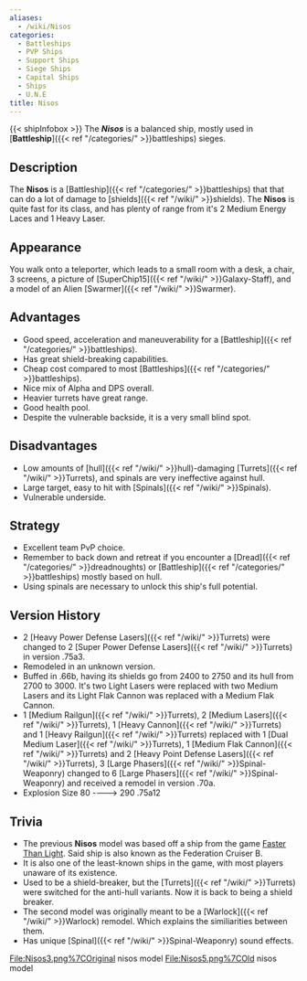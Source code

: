 ```yaml
---
aliases:
  - /wiki/Nisos
categories:
  - Battleships
  - PVP Ships
  - Support Ships
  - Siege Ships
  - Capital Ships
  - Ships
  - U.N.E
title: Nisos
---
```


{{< shipInfobox >}} The **_Nisos_** is a balanced ship, mostly used in [**Battleship**]({{< ref "/categories/" >}}battleships) sieges.

## Description

The **Nisos** is a [Battleship]({{< ref "/categories/" >}}battleships) that that can do a lot of damage to [shields]({{< ref "/wiki/" >}}shields). The **Nisos** is quite fast for its class, and has plenty of range from it's 2 Medium Energy Laces and 1 Heavy Laser.

## Appearance

You walk onto a teleporter, which leads to a small room with a desk, a chair, 3 screens, a picture of [SuperChip15]({{< ref "/wiki/" >}}Galaxy-Staff), and a model of an Alien [Swarmer]({{< ref "/wiki/" >}}Swarmer).

## Advantages

- Good speed, acceleration and maneuverability for a [Battleship]({{< ref "/categories/" >}}battleships).
- Has great shield-breaking capabilities.
- Cheap cost compared to most [Battleships]({{< ref "/categories/" >}}battleships).
- Nice mix of Alpha and DPS overall.
- Heavier turrets have great range.
- Good health pool.
- Despite the vulnerable backside, it is a very small blind spot.

## Disadvantages

- Low amounts of [hull]({{< ref "/wiki/" >}}hull)-damaging [Turrets]({{< ref "/wiki/" >}}Turrets), and spinals are very ineffective against hull.
- Large target, easy to hit with [Spinals]({{< ref "/wiki/" >}}Spinals).
- Vulnerable underside.

## Strategy

- Excellent team PvP choice.
- Remember to back down and retreat if you encounter a [Dread]({{< ref "/categories/" >}}dreadnoughts) or [Battleship]({{< ref "/categories/" >}}battleships) mostly based on hull.
- Using spinals are necessary to unlock this ship's full potential.

## Version History

- 2 [Heavy Power Defense Lasers]({{< ref "/wiki/" >}}Turrets) were changed to 2 [Super Power Defense Lasers]({{< ref "/wiki/" >}}Turrets) in version .75a3.
- Remodeled in an unknown version.
- Buffed in .66b, having its shields go from 2400 to 2750 and its hull from 2700 to 3000. It's two Light Lasers were replaced with two Medium Lasers and its Light Flak Cannon was replaced with a Medium Flak Cannon.
- 1 [Medium Railgun]({{< ref "/wiki/" >}}Turrets), 2 [Medium Lasers]({{< ref "/wiki/" >}}Turrets), 1 [Heavy Cannon]({{< ref "/wiki/" >}}Turrets) and 1 [Heavy Railgun]({{< ref "/wiki/" >}}Turrets) replaced with 1 [Dual Medium Laser]({{< ref "/wiki/" >}}Turrets), 1 [Medium Flak Cannon]({{< ref "/wiki/" >}}Turrets) and 2 [Heavy Point Defense Lasers]({{< ref "/wiki/" >}}Turrets), 3 [Large Phasers]({{< ref "/wiki/" >}}Spinal-Weaponry) changed to 6 [Large Phasers]({{< ref "/wiki/" >}}Spinal-Weaponry) and received a remodel in version .70a.
- Explosion Size 80 ----> 290 .75a12

## Trivia

- The previous **Nisos** model was based off a ship from the game [Faster Than Light](http://ftl.wikia.com/wiki/Ship_Comparison). Said ship is also known as the Federation Cruiser B.
- It is also one of the least-known ships in the game, with most players unaware of its existence.
- Used to be a shield-breaker, but the [Turrets]({{< ref "/wiki/" >}}Turrets) were switched for the anti-hull variants. Now it is back to being a shield breaker.
- The second model was originally meant to be a [Warlock]({{< ref "/wiki/" >}}Warlock) remodel. Which explains the similiarities between them.
- Has unique [Spinal]({{< ref "/wiki/" >}}Spinal-Weaponry) sound effects.

<File:Nisos3.png%7COriginal> nisos model <File:Nisos5.png%7COld> nisos model
